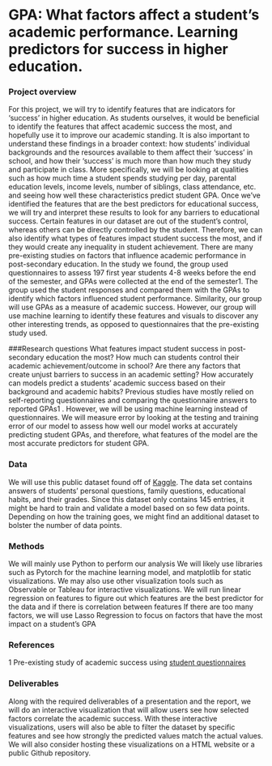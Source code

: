 # GPA: What factors affect a student’s academic performance. Learning predictors for success in higher education.
### Project overview
For this project, we will try to identify features that are indicators for ‘success’ in higher education. As students ourselves, it would be beneficial to identify the features that affect academic success the most, and hopefully use it to improve our academic standing.  It is also important to understand these findings in a broader context: how students’ individual backgrounds and the resources available to them affect their ‘success’ in school, and how their ‘success’ is much more than how much they study and participate in class. More specifically, we will be looking at qualities such as how much time a student spends studying per day, parental education levels, income levels,  number of siblings, class attendance, etc. and seeing how well these characteristics predict student GPA.
Once we’ve identified the features that are the best predictors for educational success, we will try and interpret these results to look for any barriers to educational success. Certain features in our dataset are out of the student’s control, whereas others can be directly controlled by the student. Therefore, we can also identify what types of features impact student success the most, and if they would create any inequality in student achievement.
There are many pre-existing studies on factors that influence academic performance in post-secondary education. In the study we found, the group used questionnaires to assess 197 first year students 4-8 weeks before the end of the semester, and GPAs were collected at the end of the semester1. The group used the student responses and compared them with the GPAs to identify which factors influenced student performance. Similarity,  our group will use GPAs as a measure of academic success. However, our group will use machine learning to identify these features and visuals to discover any other interesting trends, as opposed to questionnaires that the pre-existing study used.

###Research questions
What features impact student success in  post-secondary education the most?
How much can students control their academic achievement/outcome in school?
Are there any factors that create unjust barriers to success in an academic setting?
How accurately can models predict a students’ academic success based on their background and academic habits?
Previous studies have mostly relied on self-reporting questionnaires and comparing the questionnaire answers to reported GPAs1 . However, we will be using machine learning instead of questionnaires. We will measure error by looking at the testing and training error of our model to assess how well our model works at accurately predicting student GPAs, and therefore, what features of the model are the most accurate predictors for student GPA.


### Data
We will use this public dataset found off of [Kaggle](https://www.kaggle.com/datasets/mariazhokhova/higher-education-students-performance-evaluation). The data set contains answers of students’ personal questions, family questions, educational habits, and their grades. Since this dataset only contains 145 entries, it might be hard to train and validate a model based on so few data points. Depending on how the training goes, we might find an additional dataset to bolster the number of data points.


### Methods
We will mainly use Python to perform our analysis
We will likely use libraries such as Pytorch for the machine learning model, and matplotlib for static visualizations.
We may also use other visualization tools such as Observable or Tableau for interactive visualizations.
We will run linear regression on features to figure out which features are the best predictor for the data and if there is correlation between features
If there are too many factors, we will use Lasso Regression to focus on factors that have the most impact on a student’s GPA


### References
1 Pre-existing study of academic success using [student questionnaires](https://eprints.qut.edu.au/56040/1/56040.pdf)


### Deliverables
Along with the required deliverables of a presentation and the report, we will do an interactive visualization that will allow users see how selected factors correlate the academic success. With these interactive visualizations, users will also be able to filter the dataset by specific features and see how strongly the predicted values match the actual values. We will also consider hosting these visualizations on a HTML website or a public Github repository.
